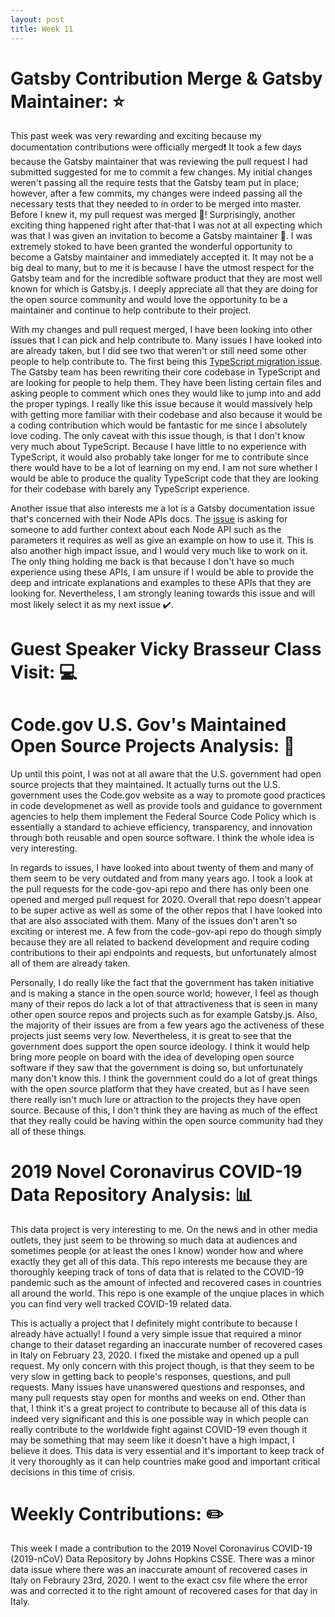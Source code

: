```yaml
---
layout: post
title: Week 11
---
```


# Gatsby Contribution Merge & Gatsby Maintainer: :star:

This past week was very rewarding and exciting because my documentation contributions were officially merged:exclamation: It took a few days because the Gatsby maintainer that was reviewing the pull request I had submitted suggested for me to commit a few changes. My initial changes weren't passing all the require tests that the Gatsby team put in place; however, after a few commits, my changes were indeed passing all the necessary tests that they needed to in order to be merged into master. Before I knew it, my pull request was merged :trumpet:! Surprisingly, another exciting thing happened right after that-that I was not at all expecting which was that I was given an invitation to become a Gatsby maintainer :tada:. I was extremely stoked to have been granted the wonderful opportunity to become a Gatsby maintainer and immediately accepted it. It may not be a big deal to many, but to me it is because I have the utmost respect for the Gatsby team and for the incredible software product that they are most well known for which is Gatsby.js. I deeply appreciate all that they are doing for the open source community and would love the opportunity to be a maintainer and continue to help contribute to their project.

With my changes and pull request merged, I have been looking into other issues that I can pick and help contribute to. Many issues I have looked into are already taken, but I did see two that weren't or still need some other people to help contribute to. The first being this [TypeScript migration issue](https://github.com/gatsbyjs/gatsby/issues/21995). The Gatsby team has been rewriting their core codebase in TypeScript and are looking for people to help them. They have been listing certain files and asking people to comment which ones they would like to jump into and add the proper typings. I really like this issue because it would massively help with getting more familiar with their codebase and also because it would be a coding contribution which would be fantastic for me since I absolutely love coding. The only caveat with this issue though, is that I don't know very much about TypeScript. Because I have little to no experience with TypeScript, it would also probably take longer for me to contribute since there would have to be a lot of learning on my end. I am not sure whether I would be able to produce the quality TypeScript code that they are looking for their codebase with barely any TypeScript experience.

Another issue that also interests me a lot is a Gatsby documentation issue that's concerned with their Node APIs docs. The [issue](https://github.com/gatsbyjs/gatsby/issues/12665) is asking for someone to add further context about each Node API such as the parameters it requires as well as give an example on how to use it. This is also another high impact issue, and I would very much like to work on it. The only thing holding me back is that because I don't have so much experience using these APIs, I am unsure if I would be able to provide the deep and intricate explanations and examples to these APIs that they are looking for. Nevertheless, I am strongly leaning towards this issue and will most likely select it as my next issue :heavy_check_mark:.

# Guest Speaker Vicky Brasseur Class Visit: :computer:

# Code.gov U.S. Gov's Maintained Open Source Projects Analysis: :office:
Up until this point, I was not at all aware that the U.S. government had open source projects that they maintained. It actually turns out the U.S. government uses the Code.gov website as a way to promote good practices in code developmenet as well as provide tools and guidance to government agencies to help them implement the Federal Source Code Policy which is essentially a standard to achieve efficiency, transparency, and innovation through both reusable and open source software. I think the whole idea is very interesting.

In regards to issues, I have looked into about twenty of them and many of them seem to be very outdated and from many years ago. I took a look at the pull requests for the code-gov-api repo and there has only been one opened and merged pull request for 2020. Overall that repo doesn't appear to be super active as well as some of the other repos that I have looked into that are also associated with them. Many of the issues don't aren't so exciting or interest me. A few from the code-gov-api repo do though simply because they are all related to backend development and require coding contributions to their api endpoints and requests, but unfortunately almost all of them are already taken.

Personally, I do really like the fact that the government has taken initiative and is making a stance in the open source world; however, I feel as though many of their repos do lack a lot of that attractiveness that is seen in many other open source repos and projects such as for example Gatsby.js. Also, the majority of their issues are from a few years ago the activeness of these projects just seems very low. Nevertheless, it is great to see that the government does support the open source ideology. I think it would help bring more people on board with the idea of developing open source software if they saw that the government is doing so, but unfortunately many don't know this. I think the government could do a lot of great things with the open source platform that they have created, but as I have seen there really isn't much lure or attraction to the projects they have open source. Because of this, I don't think they are having as much of the effect that they really could be having within the open source community had they all of these things.

# 2019 Novel Coronavirus COVID-19 Data Repository Analysis: :bar_chart:
This data project is very interesting to me. On the news and in other media outlets, they just seem to be throwing so much data at audiences and sometimes people (or at least the ones I know) wonder how and where exactly they get all of this data. This repo interests me because they are thoroughly keeping track of tons of data that is related to the COVID-19 pandemic such as the amount of infected and recovered cases in countries all around the world. This repo is one example of the unqiue places in which you can find very well tracked COVID-19 related data. 

This is actually a project that I definitely might contribute to because I already have actually! I found a very simple issue that required a minor change to their dataset regarding an inaccurate number of recovered cases in Italy on February 23, 2020. I fixed the mistake and opened up a pull request. My only concern with this project though, is that they seem to be very slow in getting back to people's responses, questions, and pull requests. Many issues have unanswered questions and responses, and many pull requests stay open for months and weeks on end. Other than that, I think it's a great project to contribute to because all of this data is indeed very significant and this is one possible way in which people can really contribute to the worldwide fight against COVID-19 even though it may be something that may seem like it doesn't have a high impact, I believe it does. This data is very essential and it's important to keep track of it very thoroughly as it can help countries make good and important critical decisions in this time of crisis. 

# Weekly Contributions: :pencil2:
This week I made a contribution to the 2019 Novel Coronavirus COVID-19 (2019-nCoV) Data Repository by Johns Hopkins CSSE. There was a minor data issue where there was an inaccurate amount of recovered cases in Italy on Febraury 23rd, 2020. I went to the exact csv file where the error was and corrected it to the right amount of recovered cases for that day in Italy.